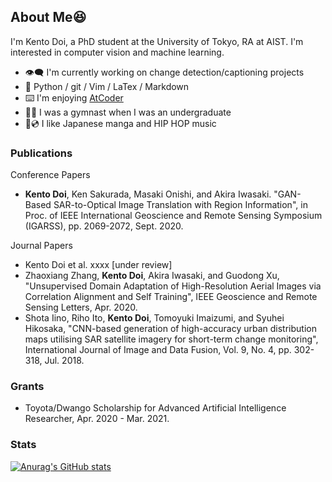 ## About Me😆

I'm Kento Doi, a PhD student at the University of Tokyo, RA at AIST. I'm interested in computer vision and machine learning.

- 👁‍🗨 I'm currently working on change detection/captioning projects
- 🥺 Python / git / Vim / LaTex / Markdown
- ⌨️ I'm enjoying [AtCoder](https://atcoder.jp/users/doiken)
- 🤸‍♂️ I was a gymnast when I was an undergraduate
- 📕💿 I like Japanese manga and HIP HOP music

### Publications

Conference Papers

- **Kento Doi**, Ken Sakurada, Masaki Onishi, and Akira Iwasaki. "GAN-Based SAR-to-Optical Image Translation with Region Information", in Proc. of IEEE International Geoscience and Remote Sensing Symposium (IGARSS), pp. 2069-2072, Sept. 2020.

Journal Papers

- Kento Doi et al. xxxx [under review]
- Zhaoxiang Zhang, **Kento Doi**, Akira Iwasaki, and Guodong Xu, "Unsupervised Domain Adaptation of High-Resolution Aerial Images via Correlation Alignment and Self Training",  IEEE Geoscience and Remote Sensing Letters, Apr. 2020.
- Shota Iino, Riho Ito, **Kento Doi**, Tomoyuki Imaizumi, and Syuhei Hikosaka, "CNN-based generation of high-accuracy urban distribution maps utilising SAR satellite imagery for short-term change monitoring", International Journal of Image and Data Fusion, Vol. 9, No. 4, pp. 302-318, Jul. 2018.

### Grants

- Toyota/Dwango Scholarship for Advanced Artificial Intelligence Researcher, Apr. 2020 - Mar. 2021.

### Stats

[![Anurag's GitHub stats](https://github-readme-stats.vercel.app/api?username=doiken23)](https://github.com/anuraghazra/github-readme-stats)
